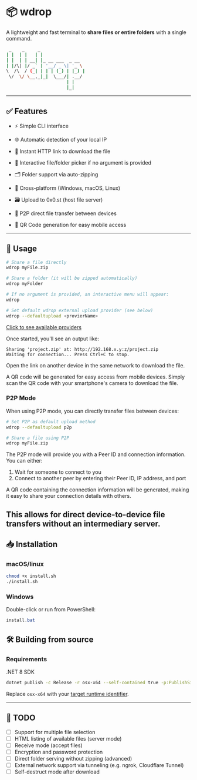 # 📦 wdrop

A lightweight and fast terminal to **share files or entire folders** with a single command.

```bash
 _    _     _                 
| |  | |   | |                
| |  | | __| |_ __ ___  _ __  
| |/\| |/ _` | '__/ _ \| '_ \ 
\  /\  / (_| | | | (_) | |_) |
 \/  \/ \__,_|_|  \___/| .__/ 
                       | |    
                       |_|
```

---

## ✅ Features

- ⚡ Simple CLI interface

- 🌐 Automatic detection of your local IP

- 🔗 Instant HTTP link to download the file

- 📂 Interactive file/folder picker if no argument is provided

- 🗂️ Folder support via auto-zipping

- 🧪 Cross-platform (Windows, macOS, Linux)

- 🗃 Upload to 0x0.st (host file server)

- 🔄 P2P direct file transfer between devices

- 📱 QR Code generation for easy mobile access

---

## 🚀 Usage

```bash
# Share a file directly
wdrop myFile.zip

# Share a folder (it will be zipped automatically)
wdrop myFolder

# If no argument is provided, an interactive menu will appear:
wdrop

# Set default wdrop external upload provider (see below)
wdrop --defaultupload <provierName>
```
[Click to see available providers](providers.txt)

Once started, you'll see an output like:

```
Sharing 'project.zip' at: http://192.168.x.y:z/project.zip
Waiting for connection... Press Ctrl+C to stop.
```

Open the link on another device in the same network to download the file.

A QR code will be generated for easy access from mobile devices. Simply scan the QR code with your smartphone's camera to download the file.

### P2P Mode

When using P2P mode, you can directly transfer files between devices:

```bash
# Set P2P as default upload method
wdrop --defaultupload p2p

# Share a file using P2P
wdrop myFile.zip
```

The P2P mode will provide you with a Peer ID and connection information. You can either:
1. Wait for someone to connect to you
2. Connect to another peer by entering their Peer ID, IP address, and port

A QR code containing the connection information will be generated, making it easy to share your connection details with others.

This allows for direct device-to-device file transfers without an intermediary server.
---

## 📥 Installation

### macOS/linux

```bash
chmod +x install.sh
./install.sh
```

### Windows

Double-click or run from PowerShell:

```powershell
install.bat
```


## 🛠️ Building from source

### Requirements
.NET 8 SDK

```bash
dotnet publish -c Release -r osx-x64 --self-contained true -p:PublishSingleFile=true -o ./out
```

Replace `osx-x64` with your [target runtime identifier](https://learn.microsoft.com/pt-br/dotnet/core/rid-catalog).

---

## 🔮 TODO

- [ ] Support for multiple file selection
- [ ] HTML listing of available files (server mode)
- [ ] Receive mode (accept files)
- [ ] Encryption and password protection
- [ ] Direct folder serving without zipping (advanced)
- [ ] External network support via tunneling (e.g. ngrok, Cloudflare Tunnel)
- [ ] Self-destruct mode after download